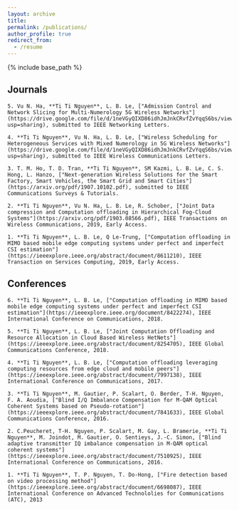 ```yaml
---
layout: archive
title: 
permalink: /publications/
author_profile: true
redirect_from:
  - /resume
---
```


{% include base_path %}

Journals
---
	5. Vu N. Ha, **Ti Ti Nguyen**, L. B. Le, ["Admission Control and Network Slicing for Multi-Numerology 5G Wireless Networks"](https://drive.google.com/file/d/1neVGyQIXD86idhJmJnkCRvfZvYqqS6bs/view?usp=sharing), submitted to IEEE Networking Letters.

	4. **Ti Ti Nguyen**, Vu N. Ha, L. B. Le, ["Wireless Scheduling for Heterogeneous Services with Mixed Numerology in 5G Wireless Networks"](https://drive.google.com/file/d/1neVGyQIXD86idhJmJnkCRvfZvYqqS6bs/view?usp=sharing), submitted to IEEE Wireless Communications Letters.

	3. T. M. Ho, T. D. Tran, **Ti Ti Nguyen**, SM Kazmi, L. B. Le, C. S. Hong, L. Hanzo, ["Next-generation Wireless Solutions for the Smart Factory, Smart Vehicles, the Smart Grid and Smart Cities"](https://arxiv.org/pdf/1907.10102.pdf), submitted to IEEE Communications Surveys & Tutorials.

	2. **Ti Ti Nguyen**, Vu N. Ha, L. B. Le, R. Schober, ["Joint Data compression and Computation offloading in Hierarchical Fog-Cloud Systems"](https://arxiv.org/pdf/1903.08566.pdf), IEEE Transactions on Wireless Communications, 2019, Early Access.

	1. **Ti Ti Nguyen**, L. B. Le, Q Le-Trung, ["Computation offloading in MIMO based mobile edge computing systems under perfect and imperfect CSI estimation"](https://ieeexplore.ieee.org/abstract/document/8611210), IEEE Transaction on Services Computing, 2019, Early Access.

Conferences
---
	6. **Ti Ti Nguyen**, L. B. Le, ["Computation offloading in MIMO based mobile edge computing systems under perfect and imperfect CSI estimation"](https://ieeexplore.ieee.org/document/8422274), IEEE International Conference on Communications, 2018.

	5. **Ti Ti Nguyen**, L. B. Le, ["Joint Computation Offloading and Resource Allocation in Cloud Based Wireless HetNets"](https://ieeexplore.ieee.org/abstract/document/8254705), IEEE Global Communications Conference, 2018.

	4. **Ti Ti Nguyen**, L. B. Le, ["Computation offloading leveraging computing resources from edge cloud and mobile peers"](https://ieeexplore.ieee.org/abstract/document/7997138), IEEE International Conference on Communications, 2017.

	3. **Ti Ti Nguyen**, M. Gautier, P. Scalart, O. Berder, T-H. Nguyen, F. A. Aoudia, ["Blind I/Q Imbalance Compensation for M-QAM Optical Coherent Systems based on Pseudo-rotation"](https://ieeexplore.ieee.org/abstract/document/7841633), IEEE Global Communications Conference, 2016.

	2. C.Peucheret, T-H. Nguyen, P. Scalart, M. Gay, L. Bramerie, **Ti Ti Nguyen**, M. Joindot, M. Gautier, O. Sentieys, J.-C. Simon, ["Blind adaptive transmitter IQ imbalance compensation in M-QAM optical coherent systems"](https://ieeexplore.ieee.org/abstract/document/7510925), IEEE International Conference on Communications, 2016.

	1. **Ti Ti Nguyen**, T. P. Nguyen, T. Do-Hong, ["Fire detection based on video processing method"](https://ieeexplore.ieee.org/abstract/document/6698087), IEEE International Conference on Advanced Technololies for Communications (ATC), 2013

